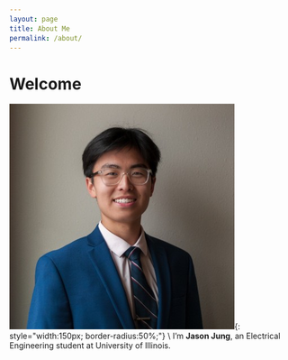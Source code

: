 ```yaml
---
layout: page
title: About Me
permalink: /about/
---
```


# Welcome
![Jason Jung](/assets/profile.jpg){: style="width:150px; border-radius:50%;"}
\\
I’m **Jason Jung**, an Electrical Engineering student at University of Illinois.   

